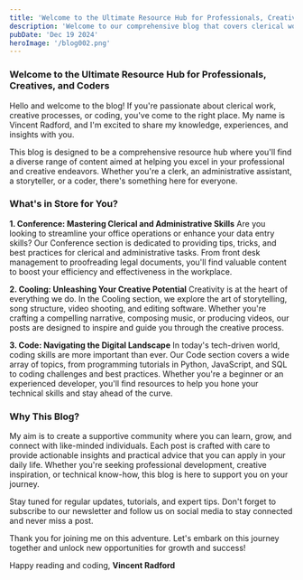 ```yaml
---
title: 'Welcome to the Ultimate Resource Hub for Professionals, Creatives, and Coders'
description: 'Welcome to our comprehensive blog that covers clerical work, creative processes, and coding. Dive into sections dedicated to mastering clerical tasks, unleashing creativity, and honing technical skills. Join our community to learn, grow, and connect with like-minded individuals.'
pubDate: 'Dec 19 2024'
heroImage: '/blog002.png'
---
```


### **Welcome to the Ultimate Resource Hub for Professionals, Creatives, and Coders**

Hello and welcome to the blog! If you're passionate about clerical work, creative processes, or coding, you've come to the right place. My name is Vincent Radford, and I'm excited to share my knowledge, experiences, and insights with you.

This blog is designed to be a comprehensive resource hub where you'll find a diverse range of content aimed at helping you excel in your professional and creative endeavors. Whether you're a clerk, an administrative assistant, a storyteller, or a coder, there's something here for everyone.

### **What's in Store for You?**

**1. Conference: Mastering Clerical and Administrative Skills**
Are you looking to streamline your office operations or enhance your data entry skills? Our Conference section is dedicated to providing tips, tricks, and best practices for clerical and administrative tasks. From front desk management to proofreading legal documents, you'll find valuable content to boost your efficiency and effectiveness in the workplace.

**2. Cooling: Unleashing Your Creative Potential**
Creativity is at the heart of everything we do. In the Cooling section, we explore the art of storytelling, song structure, video shooting, and editing software. Whether you're crafting a compelling narrative, composing music, or producing videos, our posts are designed to inspire and guide you through the creative process.

**3. Code: Navigating the Digital Landscape**
In today's tech-driven world, coding skills are more important than ever. Our Code section covers a wide array of topics, from programming tutorials in Python, JavaScript, and SQL to coding challenges and best practices. Whether you're a beginner or an experienced developer, you'll find resources to help you hone your technical skills and stay ahead of the curve.

### **Why This Blog?**

My aim is to create a supportive community where you can learn, grow, and connect with like-minded individuals. Each post is crafted with care to provide actionable insights and practical advice that you can apply in your daily life. Whether you're seeking professional development, creative inspiration, or technical know-how, this blog is here to support you on your journey.

Stay tuned for regular updates, tutorials, and expert tips. Don't forget to subscribe to our newsletter and follow us on social media to stay connected and never miss a post.

Thank you for joining me on this adventure. Let's embark on this journey together and unlock new opportunities for growth and success!

Happy reading and coding,
**Vincent Radford**